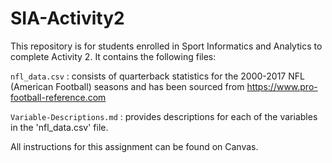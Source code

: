 # SIA-Activity2

This repository is for students enrolled in Sport Informatics and Analytics to complete Activity 2. It contains the following files: 

`nfl_data.csv` : consists of quarterback statistics for the 2000-2017 NFL (American Football) seasons and has been sourced from https://www.pro-football-reference.com

`Variable-Descriptions.md` : provides descriptions for each of the variables in the 'nfl_data.csv' file. 

All instructions for this assignment can be found on Canvas. 

